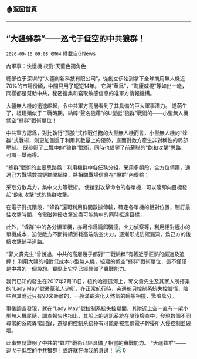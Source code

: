 ###  [:house:返回首頁](https://github.com/ourhimalayas/txt)
---

## “大疆蜂群”——巡弋于低空的中共狼群！
`2020-09-16 09:08 GM64` [轉載自GNews](https://gnews.org/zh-hant/360884/)

內軍事：快慢機 校對:天藍色獨角色

總部位于深圳的“大疆創新科技有限公司”，從創立伊始到拿下全球商用無人機近70%的市場份額，中間只用了短短14年。
它與“華爲”，“海康威視”等如出一轍，同樣都是幫助中共，秘密搜集和竊取敏感信息的准軍方情報機構。

大疆無人機的迅速崛起，令中共軍方高層看到了其具備的巨大軍事潛力。
遂萌生了，組建類似于二戰時期，納粹“聲名狼藉”的U型艇“狼群”戰術的——小型無人機低空“蜂群”戰術單位！

中共軍方認爲，對比執行“孤狼”式作戰任務的大型無人機而言，小型無人機的“蜂群”式戰術，則更加側重于利用其數量上的優勢，進而對敵方産生非對稱性的局部壓制。
既參照了二戰中的“狼群”戰術，同時也借鑒了前蘇聯的“飽和攻擊”思路，可謂一舉兩得。

“蜂群”戰術的主要思路爲：利用機群中各任務分組，采用多頻段，全方位偵察，通過己方戰場數據鏈群間網絡，將相關戰場信息在“機群”內傳輸；

采取分散兵力，集中火力等戰術。
使接到攻擊命令的各單機，可以隨即向目標發起“飽和攻擊”式的集群攻擊。

在電子對抗階段，“蜂群”還可利用群間數據傳輸，確定各單機的相對位置，制訂最佳攻擊時間，令電磁幹擾攻擊波盡可能集中的同時抵達目標；

此外，“蜂群”中的各分組單機，亦可作爲誘餌襲擾，火力偵察等，利用相對極小的單機成本，迫使敵方不斷持續消耗高端防空火力，逐漸形成防禦漏洞，爲己方的後續攻擊鋪平道路。

“郭文貴先生”曾說過，中共的高層幾乎都對“二戰納粹”有著近乎狂熱的癡迷及追捧！
利用大疆的相對低成本小型無人機，組建的低空“蜂群”戰術單位，這不僅僅是中共的一個設想。實際上它早已經具備了實戰能力。

我們已知的發生在2017年7月18日，紐約哈德遜河上，郭文貴先生及其家人所搭乘的“Lady May”號豪華私人遊艇，在正常航行時，突遇船只控制系統失控險情，險些與其附近只有90米距離的，一艘滿載液化天然氣的輪船相撞，驚險萬分。

事後調查發現，就在“Lady May”號控制系統失控期間，其附近上空一直有一架小型無人機尾隨，調查報告也指出，其船上的通訊系統在隨後檢查中，發現數個不同尋常的系統異常記錄，遊艇的控制系統極有可能是被無線電子幹擾所入侵控制並破壞。

此事無疑證明了中共的“蜂群”戰術已經具備了相當的實戰能力。
“大疆蜂群”——巡弋于低空的中共狼群！或許就在你我的身邊！
![](https://s3.amazonaws.com/gnews-media-offload/wp-content/uploads/2020/09/16090310/Screenshot_2020-09-16-19-16-54-946_Discord.png)
0
